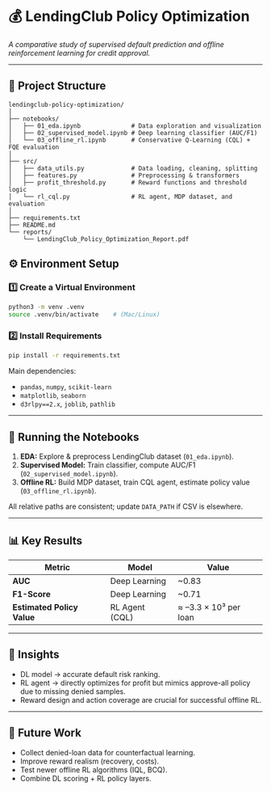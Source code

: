 # 💰 LendingClub Policy Optimization
*A comparative study of supervised default prediction and offline reinforcement learning for credit approval.*

---

## 🧩 Project Structure

```text
lendingclub-policy-optimization/
│
├── notebooks/
│   ├── 01_eda.ipynb              # Data exploration and visualization
│   ├── 02_supervised_model.ipynb # Deep learning classifier (AUC/F1)
│   └── 03_offline_rl.ipynb       # Conservative Q-Learning (CQL) + FQE evaluation
│
├── src/
│   ├── data_utils.py             # Data loading, cleaning, splitting
│   ├── features.py               # Preprocessing & transformers
│   ├── profit_threshold.py       # Reward functions and threshold logic
│   └── rl_cql.py                 # RL agent, MDP dataset, and evaluation
│
├── requirements.txt
├── README.md
└── reports/
    └── LendingClub_Policy_Optimization_Report.pdf

```

## ⚙️ Environment Setup
### 1️⃣ Create a Virtual Environment
```bash
python3 -m venv .venv
source .venv/bin/activate    # (Mac/Linux)
````

### 2️⃣ Install Requirements

```bash
pip install -r requirements.txt
```

Main dependencies:

* `pandas`, `numpy`, `scikit-learn`
* `matplotlib`, `seaborn`
* `d3rlpy==2.x`, `joblib`, `pathlib`

---

## 🧠 Running the Notebooks

1. **EDA:** Explore & preprocess LendingClub dataset (`01_eda.ipynb`).
2. **Supervised Model:** Train classifier, compute AUC/F1 (`02_supervised_model.ipynb`).
3. **Offline RL:** Build MDP dataset, train CQL agent, estimate policy value (`03_offline_rl.ipynb`).

All relative paths are consistent; update `DATA_PATH` if CSV is elsewhere.

---

## 📊 Key Results

| Metric                     | Model          | Value                 |
| -------------------------- | -------------- | --------------------- |
| **AUC**                    | Deep Learning  | ~0.83                 |
| **F1-Score**               | Deep Learning  | ~0.71                 |
| **Estimated Policy Value** | RL Agent (CQL) | ≈ –3.3 × 10³ per loan |

---

## 🧩 Insights

* DL model → accurate default risk ranking.
* RL agent → directly optimizes for profit but mimics approve-all policy due to missing denied samples.
* Reward design and action coverage are crucial for successful offline RL.

---

## 🚀 Future Work

* Collect denied-loan data for counterfactual learning.
* Improve reward realism (recovery, costs).
* Test newer offline RL algorithms (IQL, BCQ).
* Combine DL scoring + RL policy layers.





